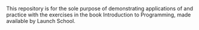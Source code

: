 This repository is for the sole purpose of demonstrating applications of and practice with the exercises in the book Introduction to Programming, made available by Launch School.

